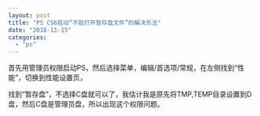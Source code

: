 ```yaml
---
layout: post
title: "PS CS6启动“不能打开暂存盘文件”的解决方法"
date: "2018-11-15"
categories: 
  - "ps"
---
```


首先用管理员权限启动PS，然后选择菜单，编辑/首选项/常规，在左侧找到“性能”，切换到性能设置页，

找到“暂存盘”，不选择C盘就可以了，我估计我是原先将TMP,TEMP目录设置到D盘，然后C盘是管理员盘，所以出现这个权限问题。
